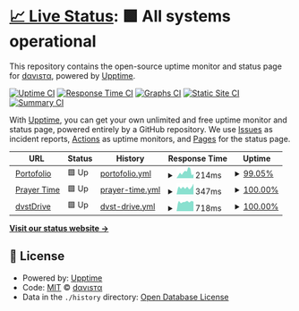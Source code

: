 # [📈 Live Status](https://status.rzlamrr.me): <!--live status--> **🟩 All systems operational**

This repository contains the open-source uptime monitor and status page for [dαvιѕтα](rzlamrr.github.io), powered by [Upptime](https://github.com/upptime/upptime).

[![Uptime CI](https://github.com/rzlamrr/status/workflows/Uptime%20CI/badge.svg)](https://github.com/rzlamrr/status/actions?query=workflow%3A%22Uptime+CI%22)
[![Response Time CI](https://github.com/rzlamrr/status/workflows/Response%20Time%20CI/badge.svg)](https://github.com/rzlamrr/status/actions?query=workflow%3A%22Response+Time+CI%22)
[![Graphs CI](https://github.com/rzlamrr/status/workflows/Graphs%20CI/badge.svg)](https://github.com/rzlamrr/status/actions?query=workflow%3A%22Graphs+CI%22)
[![Static Site CI](https://github.com/rzlamrr/status/workflows/Static%20Site%20CI/badge.svg)](https://github.com/rzlamrr/status/actions?query=workflow%3A%22Static+Site+CI%22)
[![Summary CI](https://github.com/rzlamrr/status/workflows/Summary%20CI/badge.svg)](https://github.com/rzlamrr/status/actions?query=workflow%3A%22Summary+CI%22)

With [Upptime](https://upptime.js.org), you can get your own unlimited and free uptime monitor and status page, powered entirely by a GitHub repository. We use [Issues](https://github.com/rzlamrr/status/issues) as incident reports, [Actions](https://github.com/rzlamrr/status/actions) as uptime monitors, and [Pages](https://status.rzlamrr.me) for the status page.

<!--start: status pages-->
<!-- This summary is generated by Upptime (https://github.com/upptime/upptime) -->
<!-- Do not edit this manually, your changes will be overwritten -->
<!-- prettier-ignore -->
| URL | Status | History | Response Time | Uptime |
| --- | ------ | ------- | ------------- | ------ |
| <img alt="" src="https://favicons.githubusercontent.com/www.rzlamrr.me" height="13"> [Portofolio](https://www.rzlamrr.me) | 🟩 Up | [portofolio.yml](https://github.com/rzlamrr/status/commits/HEAD/history/portofolio.yml) | <details><summary><img alt="Response time graph" src="./graphs/portofolio/response-time-week.png" height="20"> 214ms</summary><br><a href="https://status.rzlamrr.me/history/portofolio"><img alt="Response time 120" src="https://img.shields.io/endpoint?url=https%3A%2F%2Fraw.githubusercontent.com%2Frzlamrr%2Fstatus%2FHEAD%2Fapi%2Fportofolio%2Fresponse-time.json"></a><br><a href="https://status.rzlamrr.me/history/portofolio"><img alt="24-hour response time 430" src="https://img.shields.io/endpoint?url=https%3A%2F%2Fraw.githubusercontent.com%2Frzlamrr%2Fstatus%2FHEAD%2Fapi%2Fportofolio%2Fresponse-time-day.json"></a><br><a href="https://status.rzlamrr.me/history/portofolio"><img alt="7-day response time 214" src="https://img.shields.io/endpoint?url=https%3A%2F%2Fraw.githubusercontent.com%2Frzlamrr%2Fstatus%2FHEAD%2Fapi%2Fportofolio%2Fresponse-time-week.json"></a><br><a href="https://status.rzlamrr.me/history/portofolio"><img alt="30-day response time 140" src="https://img.shields.io/endpoint?url=https%3A%2F%2Fraw.githubusercontent.com%2Frzlamrr%2Fstatus%2FHEAD%2Fapi%2Fportofolio%2Fresponse-time-month.json"></a><br><a href="https://status.rzlamrr.me/history/portofolio"><img alt="1-year response time 120" src="https://img.shields.io/endpoint?url=https%3A%2F%2Fraw.githubusercontent.com%2Frzlamrr%2Fstatus%2FHEAD%2Fapi%2Fportofolio%2Fresponse-time-year.json"></a></details> | <details><summary><a href="https://status.rzlamrr.me/history/portofolio">99.05%</a></summary><a href="https://status.rzlamrr.me/history/portofolio"><img alt="All-time uptime 99.88%" src="https://img.shields.io/endpoint?url=https%3A%2F%2Fraw.githubusercontent.com%2Frzlamrr%2Fstatus%2FHEAD%2Fapi%2Fportofolio%2Fuptime.json"></a><br><a href="https://status.rzlamrr.me/history/portofolio"><img alt="24-hour uptime 100.00%" src="https://img.shields.io/endpoint?url=https%3A%2F%2Fraw.githubusercontent.com%2Frzlamrr%2Fstatus%2FHEAD%2Fapi%2Fportofolio%2Fuptime-day.json"></a><br><a href="https://status.rzlamrr.me/history/portofolio"><img alt="7-day uptime 99.05%" src="https://img.shields.io/endpoint?url=https%3A%2F%2Fraw.githubusercontent.com%2Frzlamrr%2Fstatus%2FHEAD%2Fapi%2Fportofolio%2Fuptime-week.json"></a><br><a href="https://status.rzlamrr.me/history/portofolio"><img alt="30-day uptime 99.78%" src="https://img.shields.io/endpoint?url=https%3A%2F%2Fraw.githubusercontent.com%2Frzlamrr%2Fstatus%2FHEAD%2Fapi%2Fportofolio%2Fuptime-month.json"></a><br><a href="https://status.rzlamrr.me/history/portofolio"><img alt="1-year uptime 99.88%" src="https://img.shields.io/endpoint?url=https%3A%2F%2Fraw.githubusercontent.com%2Frzlamrr%2Fstatus%2FHEAD%2Fapi%2Fportofolio%2Fuptime-year.json"></a></details>
| <img alt="" src="https://favicons.githubusercontent.com/jadwal.rzlamrr.me" height="13"> [Prayer Time](https://jadwal.rzlamrr.me) | 🟩 Up | [prayer-time.yml](https://github.com/rzlamrr/status/commits/HEAD/history/prayer-time.yml) | <details><summary><img alt="Response time graph" src="./graphs/prayer-time/response-time-week.png" height="20"> 347ms</summary><br><a href="https://status.rzlamrr.me/history/prayer-time"><img alt="Response time 424" src="https://img.shields.io/endpoint?url=https%3A%2F%2Fraw.githubusercontent.com%2Frzlamrr%2Fstatus%2FHEAD%2Fapi%2Fprayer-time%2Fresponse-time.json"></a><br><a href="https://status.rzlamrr.me/history/prayer-time"><img alt="24-hour response time 201" src="https://img.shields.io/endpoint?url=https%3A%2F%2Fraw.githubusercontent.com%2Frzlamrr%2Fstatus%2FHEAD%2Fapi%2Fprayer-time%2Fresponse-time-day.json"></a><br><a href="https://status.rzlamrr.me/history/prayer-time"><img alt="7-day response time 347" src="https://img.shields.io/endpoint?url=https%3A%2F%2Fraw.githubusercontent.com%2Frzlamrr%2Fstatus%2FHEAD%2Fapi%2Fprayer-time%2Fresponse-time-week.json"></a><br><a href="https://status.rzlamrr.me/history/prayer-time"><img alt="30-day response time 370" src="https://img.shields.io/endpoint?url=https%3A%2F%2Fraw.githubusercontent.com%2Frzlamrr%2Fstatus%2FHEAD%2Fapi%2Fprayer-time%2Fresponse-time-month.json"></a><br><a href="https://status.rzlamrr.me/history/prayer-time"><img alt="1-year response time 424" src="https://img.shields.io/endpoint?url=https%3A%2F%2Fraw.githubusercontent.com%2Frzlamrr%2Fstatus%2FHEAD%2Fapi%2Fprayer-time%2Fresponse-time-year.json"></a></details> | <details><summary><a href="https://status.rzlamrr.me/history/prayer-time">100.00%</a></summary><a href="https://status.rzlamrr.me/history/prayer-time"><img alt="All-time uptime 99.51%" src="https://img.shields.io/endpoint?url=https%3A%2F%2Fraw.githubusercontent.com%2Frzlamrr%2Fstatus%2FHEAD%2Fapi%2Fprayer-time%2Fuptime.json"></a><br><a href="https://status.rzlamrr.me/history/prayer-time"><img alt="24-hour uptime 100.00%" src="https://img.shields.io/endpoint?url=https%3A%2F%2Fraw.githubusercontent.com%2Frzlamrr%2Fstatus%2FHEAD%2Fapi%2Fprayer-time%2Fuptime-day.json"></a><br><a href="https://status.rzlamrr.me/history/prayer-time"><img alt="7-day uptime 100.00%" src="https://img.shields.io/endpoint?url=https%3A%2F%2Fraw.githubusercontent.com%2Frzlamrr%2Fstatus%2FHEAD%2Fapi%2Fprayer-time%2Fuptime-week.json"></a><br><a href="https://status.rzlamrr.me/history/prayer-time"><img alt="30-day uptime 99.96%" src="https://img.shields.io/endpoint?url=https%3A%2F%2Fraw.githubusercontent.com%2Frzlamrr%2Fstatus%2FHEAD%2Fapi%2Fprayer-time%2Fuptime-month.json"></a><br><a href="https://status.rzlamrr.me/history/prayer-time"><img alt="1-year uptime 99.51%" src="https://img.shields.io/endpoint?url=https%3A%2F%2Fraw.githubusercontent.com%2Frzlamrr%2Fstatus%2FHEAD%2Fapi%2Fprayer-time%2Fuptime-year.json"></a></details>
| <img alt="" src="https://favicons.githubusercontent.com/drive.rzlamrr.me" height="13"> [dvstDrive](https://drive.rzlamrr.me) | 🟩 Up | [dvst-drive.yml](https://github.com/rzlamrr/status/commits/HEAD/history/dvst-drive.yml) | <details><summary><img alt="Response time graph" src="./graphs/dvst-drive/response-time-week.png" height="20"> 718ms</summary><br><a href="https://status.rzlamrr.me/history/dvst-drive"><img alt="Response time 488" src="https://img.shields.io/endpoint?url=https%3A%2F%2Fraw.githubusercontent.com%2Frzlamrr%2Fstatus%2FHEAD%2Fapi%2Fdvst-drive%2Fresponse-time.json"></a><br><a href="https://status.rzlamrr.me/history/dvst-drive"><img alt="24-hour response time 611" src="https://img.shields.io/endpoint?url=https%3A%2F%2Fraw.githubusercontent.com%2Frzlamrr%2Fstatus%2FHEAD%2Fapi%2Fdvst-drive%2Fresponse-time-day.json"></a><br><a href="https://status.rzlamrr.me/history/dvst-drive"><img alt="7-day response time 718" src="https://img.shields.io/endpoint?url=https%3A%2F%2Fraw.githubusercontent.com%2Frzlamrr%2Fstatus%2FHEAD%2Fapi%2Fdvst-drive%2Fresponse-time-week.json"></a><br><a href="https://status.rzlamrr.me/history/dvst-drive"><img alt="30-day response time 675" src="https://img.shields.io/endpoint?url=https%3A%2F%2Fraw.githubusercontent.com%2Frzlamrr%2Fstatus%2FHEAD%2Fapi%2Fdvst-drive%2Fresponse-time-month.json"></a><br><a href="https://status.rzlamrr.me/history/dvst-drive"><img alt="1-year response time 488" src="https://img.shields.io/endpoint?url=https%3A%2F%2Fraw.githubusercontent.com%2Frzlamrr%2Fstatus%2FHEAD%2Fapi%2Fdvst-drive%2Fresponse-time-year.json"></a></details> | <details><summary><a href="https://status.rzlamrr.me/history/dvst-drive">100.00%</a></summary><a href="https://status.rzlamrr.me/history/dvst-drive"><img alt="All-time uptime 100.00%" src="https://img.shields.io/endpoint?url=https%3A%2F%2Fraw.githubusercontent.com%2Frzlamrr%2Fstatus%2FHEAD%2Fapi%2Fdvst-drive%2Fuptime.json"></a><br><a href="https://status.rzlamrr.me/history/dvst-drive"><img alt="24-hour uptime 100.00%" src="https://img.shields.io/endpoint?url=https%3A%2F%2Fraw.githubusercontent.com%2Frzlamrr%2Fstatus%2FHEAD%2Fapi%2Fdvst-drive%2Fuptime-day.json"></a><br><a href="https://status.rzlamrr.me/history/dvst-drive"><img alt="7-day uptime 100.00%" src="https://img.shields.io/endpoint?url=https%3A%2F%2Fraw.githubusercontent.com%2Frzlamrr%2Fstatus%2FHEAD%2Fapi%2Fdvst-drive%2Fuptime-week.json"></a><br><a href="https://status.rzlamrr.me/history/dvst-drive"><img alt="30-day uptime 100.00%" src="https://img.shields.io/endpoint?url=https%3A%2F%2Fraw.githubusercontent.com%2Frzlamrr%2Fstatus%2FHEAD%2Fapi%2Fdvst-drive%2Fuptime-month.json"></a><br><a href="https://status.rzlamrr.me/history/dvst-drive"><img alt="1-year uptime 100.00%" src="https://img.shields.io/endpoint?url=https%3A%2F%2Fraw.githubusercontent.com%2Frzlamrr%2Fstatus%2FHEAD%2Fapi%2Fdvst-drive%2Fuptime-year.json"></a></details>

<!--end: status pages-->

[**Visit our status website →**](https://status.rzlamrr.me)

## 📄 License

- Powered by: [Upptime](https://github.com/upptime/upptime)
- Code: [MIT](./LICENSE) © [dαvιѕтα](rzlamrr.github.io)
- Data in the `./history` directory: [Open Database License](https://opendatacommons.org/licenses/odbl/1-0/)
